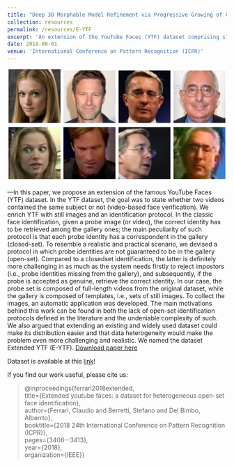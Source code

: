 ```yaml
---
title: "Deep 3D Morphable Model Refinement via Progressive Growing of Conditional Generative Adversarial Networks"
collection: resources
permalink: /resources/E-YTF
excerpt: 'An extension of the YouTube Faces (YTF) dataset comprising still images and video frames tailored for the task of face recognition'
date: 2018-08-01
venue: 'International Conference on Pattern Recognition (ICPR)'
---
```

![Paper image!](/images/e-ytf.png)

—In this paper, we propose an extension of the famous
YouTube Faces (YTF) dataset. In the YTF dataset, the goal was
to state whether two videos contained the same subject or not
(video-based face verification). We enrich YTF with still images
and an identification protocol. In the classic face identification,
given a probe image (or video), the correct identity has to
be retrieved among the gallery ones; the main peculiarity of
such protocol is that each probe identity has a correspondent
in the gallery (closed-set). To resemble a realistic and practical
scenario, we devised a protocol in which probe identities are not
guaranteed to be in the gallery (open-set). Compared to a closedset identification, the latter is definitely more challenging in as
much as the system needs firstly to reject impostors (i.e., probe
identities missing from the gallery), and subsequently, if the probe
is accepted as genuine, retrieve the correct identity. In our case,
the probe set is composed of full-length videos from the original
dataset, while the gallery is composed of templates, i.e., sets of
still images. To collect the images, an automatic application was
developed. The main motivations behind this work can be found
in both the lack of open-set identification protocols defined in
the literature and the undeniable complexity of such. We also
argued that extending an existing and widely used dataset could
make its distribution easier and that data heterogeneity would
make the problem even more challenging and realistic. We named
the dataset Extended YTF (E-YTF). [Download paper here](https://www.micc.unifi.it/wp-content/uploads/2019/01/ICPR_2018.pdf)

Dataset is available at this [link](https://www.micc.unifi.it/resources/datasets/e-ytf/)!

If you find our work useful, please cite us: 
 
>@inproceedings{ferrari2018extended,  
>  title={Extended youtube faces: a dataset for heterogeneous open-set face identification},  
>  author={Ferrari, Claudio and Berretti, Stefano and Del Bimbo, Alberrto},  
>  booktitle={2018 24th International Conference on Pattern Recognition (ICPR)},  
>  pages={3408--3413},  
>  year={2018},  
>  organization={IEEE}}  









